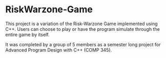 # RiskWarzone-Game

This project is a variation of the Risk-Warzone Game implemented using C++. Users can choose to play or have the program simulate through the entire game by itself. 

It was completed by a group of 5 members as a semester long project for Advanced Program Design with C++ (COMP 345).
